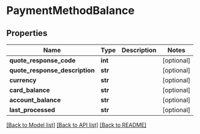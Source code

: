 # PaymentMethodBalance

## Properties
Name | Type | Description | Notes
------------ | ------------- | ------------- | -------------
**quote_response_code** | **int** |  | [optional] 
**quote_response_description** | **str** |  | [optional] 
**currency** | **str** |  | [optional] 
**card_balance** | **str** |  | [optional] 
**account_balance** | **str** |  | [optional] 
**last_processed** | **str** |  | [optional] 

[[Back to Model list]](../README.md#documentation-for-models) [[Back to API list]](../README.md#documentation-for-api-endpoints) [[Back to README]](../README.md)



